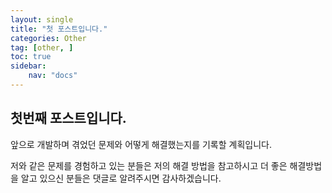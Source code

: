 ```yaml
---
layout: single
title: "첫 포스트입니다."
categories: Other
tag: [other, ]
toc: true
sidebar:
    nav: "docs"
---
```

## 첫번째 포스트입니다.   

앞으로 개발하며 겪었던 문제와 어떻게 해결했는지를 기록할 계획입니다.   

저와 같은 문제를 경험하고 있는 분들은 저의 해결 방법을 참고하시고 더 좋은 해결방법을 알고 있으신 분들은 댓글로 알려주시면 감사하겠습니다.
